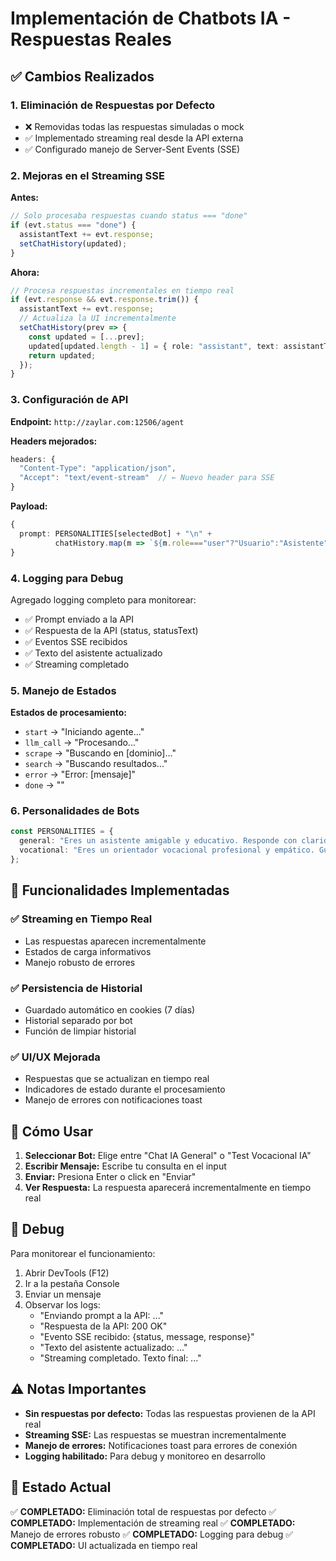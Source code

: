 # Implementación de Chatbots IA - Respuestas Reales

## ✅ Cambios Realizados

### 1. **Eliminación de Respuestas por Defecto**
- ❌ Removidas todas las respuestas simuladas o mock
- ✅ Implementado streaming real desde la API externa
- ✅ Configurado manejo de Server-Sent Events (SSE)

### 2. **Mejoras en el Streaming SSE**

**Antes:**
```typescript
// Solo procesaba respuestas cuando status === "done"
if (evt.status === "done") {
  assistantText += evt.response;
  setChatHistory(updated);
}
```

**Ahora:**
```typescript
// Procesa respuestas incrementales en tiempo real
if (evt.response && evt.response.trim()) {
  assistantText += evt.response;
  // Actualiza la UI incrementalmente
  setChatHistory(prev => {
    const updated = [...prev];
    updated[updated.length - 1] = { role: "assistant", text: assistantText };
    return updated;
  });
}
```

### 3. **Configuración de API**

**Endpoint:** `http://zaylar.com:12506/agent`

**Headers mejorados:**
```typescript
headers: { 
  "Content-Type": "application/json",
  "Accept": "text/event-stream"  // ← Nuevo header para SSE
}
```

**Payload:**
```typescript
{
  prompt: PERSONALITIES[selectedBot] + "\n" + 
          chatHistory.map(m => `${m.role==="user"?"Usuario":"Asistente"}: ${m.text}`).join("\n")
}
```

### 4. **Logging para Debug**

Agregado logging completo para monitorear:
- ✅ Prompt enviado a la API
- ✅ Respuesta de la API (status, statusText)
- ✅ Eventos SSE recibidos
- ✅ Texto del asistente actualizado
- ✅ Streaming completado

### 5. **Manejo de Estados**

**Estados de procesamiento:**
- `start` → "Iniciando agente..."
- `llm_call` → "Procesando..."
- `scrape` → "Buscando en [dominio]..."
- `search` → "Buscando resultados..."
- `error` → "Error: [mensaje]"
- `done` → ""

### 6. **Personalidades de Bots**

```typescript
const PERSONALITIES = {
  general: "Eres un asistente amigable y educativo. Responde con claridad y ejemplos cuando sea posible.",
  vocational: "Eres un orientador vocacional profesional y empático. Guía al usuario a descubrir sus fortalezas y opciones de carrera."
};
```

## 🔧 Funcionalidades Implementadas

### ✅ Streaming en Tiempo Real
- Las respuestas aparecen incrementalmente
- Estados de carga informativos
- Manejo robusto de errores

### ✅ Persistencia de Historial
- Guardado automático en cookies (7 días)
- Historial separado por bot
- Función de limpiar historial

### ✅ UI/UX Mejorada
- Respuestas que se actualizan en tiempo real
- Indicadores de estado durante el procesamiento
- Manejo de errores con notificaciones toast

## 🚀 Cómo Usar

1. **Seleccionar Bot:** Elige entre "Chat IA General" o "Test Vocacional IA"
2. **Escribir Mensaje:** Escribe tu consulta en el input
3. **Enviar:** Presiona Enter o click en "Enviar"
4. **Ver Respuesta:** La respuesta aparecerá incrementalmente en tiempo real

## 🐛 Debug

Para monitorear el funcionamiento:
1. Abrir DevTools (F12)
2. Ir a la pestaña Console
3. Enviar un mensaje
4. Observar los logs:
   - "Enviando prompt a la API: ..."
   - "Respuesta de la API: 200 OK"
   - "Evento SSE recibido: {status, message, response}"
   - "Texto del asistente actualizado: ..."
   - "Streaming completado. Texto final: ..."

## ⚠️ Notas Importantes

- **Sin respuestas por defecto:** Todas las respuestas provienen de la API real
- **Streaming SSE:** Las respuestas se muestran incrementalmente
- **Manejo de errores:** Notificaciones toast para errores de conexión
- **Logging habilitado:** Para debug y monitoreo en desarrollo

## 🔄 Estado Actual

✅ **COMPLETADO:** Eliminación total de respuestas por defecto
✅ **COMPLETADO:** Implementación de streaming real
✅ **COMPLETADO:** Manejo de errores robusto
✅ **COMPLETADO:** Logging para debug
✅ **COMPLETADO:** UI actualizada en tiempo real